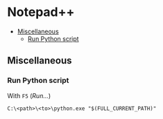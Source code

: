 Notepad++
=========

* [Miscellaneous](#miscellaneous)
    * [Run Python script](#run-python-script)

Miscellaneous
-------------

### Run Python script

With `F5` (*Run...*)

```batchfile
C:\<path>\<to>\python.exe "$(FULL_CURRENT_PATH)"
```
